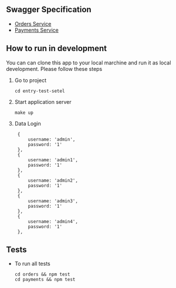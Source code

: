 ## Swagger Specification

- [Orders Service](http://localhost:3000/api/)
- [Payments Service](http://localhost:3000/api/)
## How to run in development

You can can clone this app to your local marchine and run it as local development.
Please follow these steps

1. Go to project
    ```
    cd entry-test-setel
    ```
2. Start application server
    ```
    make up
    ```
3. Data Login
   ```
    {
        username: 'admin',
        password: '1'
    },
    {
        username: 'admin1',
        password: '1'
    },
    {
        username: 'admin2',
        password: '1'
    },
    {
        username: 'admin3',
        password: '1'
    },
    {
        username: 'admin4',
        password: '1'
    },
   ```

## Tests

* To run all tests
  ```
  cd orders && npm test
  cd payments && npm test
  ```
